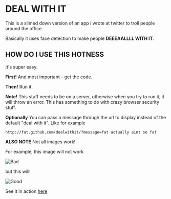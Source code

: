 DEAL WITH IT
============

This is a slimed down version of an app i wrote at twitter to troll people around the office.

Basically it uses face detection to make people **DEEEAALLLL WITH IT**.


HOW DO I USE THIS HOTNESS
-------------------------

It's super easy.

**First!** And most important - get the code.

**Then!** Run it.

**Note!** This stuff needs to be on a server, otherwise when you try to run it, it will throw an error. This has something to do with crazy browser security stuff.

**Optionally** You can pass a message through the url to display instead of the default "deal with it". Like for example

    http://fat.github.com/dealwithit/?message=fat actually aint so fat

**ALSO NOTE** Not all images work!

For example, this image will not work

![Bad](http://fat.github.com/dealwithit/img/bad.jpg)

but this will!


![Good](http://fat.github.com/dealwithit/img/good.jpg)

See it in action [here](http://fat.github.com/dealwithit/)